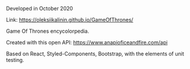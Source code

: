 Developed in October 2020

Link: https://oleksiikalinin.github.io/GameOfThrones/

Game Of Thrones encycolorpedia.

Created with this open API: https://www.anapioficeandfire.com/api

Based on React, Styled-Components, Bootstrap, with the elements of unit testing.
